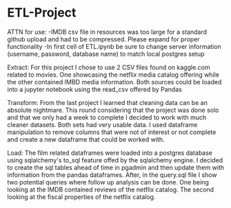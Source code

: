 # ETL-Project

ATTN for use: 
  -IMDB csv file in resources was too large for a standard github upload and had to be compressed. Please expand for proper functionality
  -In first cell of ETL.ipynb be sure to change server information (username, password, database name) to match local postgres setup
  
Extract:
  For this project I chose to use 2 CSV files found on kaggle.com related to movies. One showcasing the netflix media catalog offering while the other contained IMBD media information. Both sources could be loaded into a jupyter notebook using the read_csv offered by Pandas
  
Transform:
  From the last project I learned that cleaning data can be an absolute nightmare. This round considering that the project was done solo and that we only had a week to complete I decided to work with much cleaner datasets. Both sets had very usable data. I used dataframe manipulation to remove columns that were not of interest or not complete and create a new dataframe that could be worked with.
  
Load:
  The film related dataframes were loaded into a postgres database using sqlalchemy's to_sql feature offed by the sqlalchemy engine. I decided to create the sql tables ahead of time in pgadmin and then update them with information from the pandas dataframes. After, in the query.sql file I show two potential queries where follow up analysis can be done. One being looking at the IMDB contained reviews of the netflix catalog. The second looking at the fiscal properties of the netflix catalog.  
